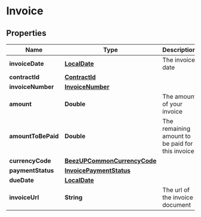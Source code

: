 
# Invoice

## Properties
Name | Type | Description | Notes
------------ | ------------- | ------------- | -------------
**invoiceDate** | [**LocalDate**](LocalDate.md) | The invoice date | 
**contractId** | [**ContractId**](ContractId.md) |  | 
**invoiceNumber** | [**InvoiceNumber**](InvoiceNumber.md) |  | 
**amount** | **Double** | The amount of your invoice | 
**amountToBePaid** | **Double** | The remaining amount to be paid for this invoice | 
**currencyCode** | [**BeezUPCommonCurrencyCode**](BeezUPCommonCurrencyCode.md) |  | 
**paymentStatus** | [**InvoicePaymentStatus**](InvoicePaymentStatus.md) |  | 
**dueDate** | [**LocalDate**](LocalDate.md) |  | 
**invoiceUrl** | **String** | The url of the invoice document |  [optional]



